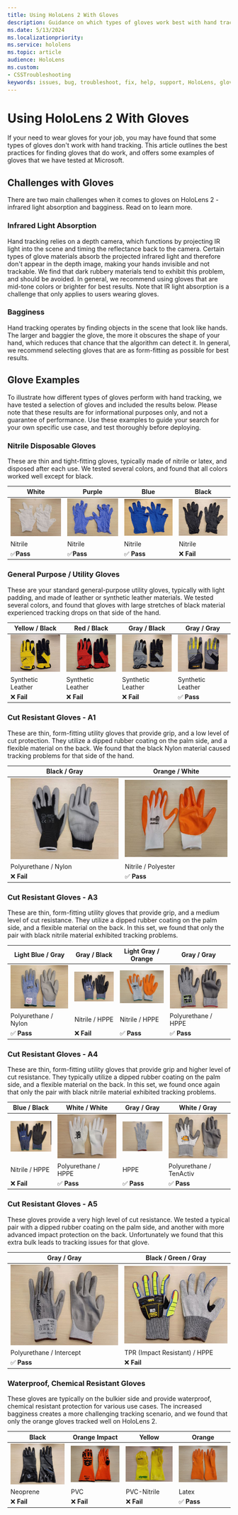 ```yaml
---
title: Using HoloLens 2 With Gloves
description: Guidance on which types of gloves work best with hand tracking on HoloLens 2.
ms.date: 5/13/2024
ms.localizationpriority:
ms.service: hololens
ms.topic: article
audience: HoloLens
ms.custom: 
- CSSTroubleshooting
keywords: issues, bug, troubleshoot, fix, help, support, HoloLens, gloves, hand tracking
---
```


# Using HoloLens 2 With Gloves

If your need to wear gloves for your job, you may have found that some types of gloves don't work with hand tracking. This article outlines the best practices for finding gloves that do work, and offers some examples of gloves that we have tested at Microsoft.

## Challenges with Gloves
There are two main challenges when it comes to gloves on HoloLens 2 - infrared light absorption and bagginess. Read on to learn more.

### Infrared Light Absorption
Hand tracking relies on a depth camera, which functions by projecting IR light into the scene and timing the reflectance back to the camera. Certain types of glove materials absorb the projected infrared light and therefore don't appear in the depth image, making your hands invisible and not trackable. We find that dark rubbery materials tend to exhibit this problem, and should be avoided. In general, we recommend using gloves that are mid-tone colors or brighter for best results. Note that IR light absorption is a challenge that only applies to users wearing gloves.

### Bagginess
Hand tracking operates by finding objects in the scene that look like hands. The larger and baggier the glove, the more it obscures the shape of your hand, which reduces that chance that the algorithm can detect it. In general, we recommend selecting gloves that are as form-fitting as possible for best results.

## Glove Examples
To illustrate how different types of gloves perform with hand tracking, we have tested a selection of gloves and included the results below. Please note that these results are for informational purposes only, and not a guarantee of performance. Use these examples to guide your search for your own specific use case, and test thoroughly before deploying.

### Nitrile Disposable Gloves
These are thin and tight-fitting gloves, typically made of nitrile or latex, and disposed after each use. We tested several colors, and found that all colors worked well except for black.

| White            | Purple           | Blue             | Black            |
| ---------------- | ---------------- | ---------------- | ---------------- |
| ![White Disposable Gloves](images/gloves/NitrileDisposable_White.jpg) | ![Purple Disposable Gloves](images/gloves/NitrileDisposable_Purple.jpg) | ![Blue Disposable Gloves](images/gloves/NitrileDisposable_Blue.jpg)             | ![Black Disposable Gloves](images/gloves/NitrileDisposable_Black.jpg)            |
| Nitrile          | Nitrile          | Nitrile          | Nitrile          |
| ✅**Pass**      | ✅**Pass**       | ✅ **Pass**      | ❌ **Fail**     |



### General Purpose / Utility Gloves
These are your standard general-purpose utility gloves, typically with light padding, and made of leather or synthetic leather materials. We tested several colors, and found that gloves with large stretches of black material experienced tracking drops on that side of the hand.

| Yellow / Black   | Red / Black     | Gray / Black      | Gray / Gray      |
| ---------------- | ---------------- | ---------------- | ---------------- |
| ![Yellow Utility Gloves](images/gloves/UtilityGlove_YellowBlack.jpg) | ![Red Utility Gloves](images/gloves/UtilityGlove_RedBlack.jpg) | ![Gray/Black Utility Gloves](images/gloves/UtilityGlove_GrayBlack.jpg)             | ![Gray Utility Gloves](images/gloves/UtilityGlove_GrayGray.jpg)            |
| Synthetic Leather | Synthetic Leather | Synthetic Leather | Synthetic Leather|
| ❌ **Fail**      | ❌ **Fail**       | ❌ **Fail**       | ✅ **Pass**     |



### Cut Resistant Gloves - A1
These are thin, form-fitting utility gloves that provide grip, and a low level of cut protection. They utilize a dipped rubber coating on the palm side, and a flexible material on the back. We found that the black Nylon material caused tracking problems for that side of the hand.

| Black / Gray   | Orange / White     |
| ---------------- | ---------------- |
| ![Black/Gray A1 Cut Resistant Gloves](images/gloves/CutResistantA1_BlackGray.jpg) | ![Orange/White A1 Cut Resistant Gloves](images/gloves/CutResistantA1_WhiteOrange.jpg) |
| Polyurethane / Nylon | Nitrile / Polyester |
| ❌ **Fail**      | ✅ **Pass**     |



### Cut Resistant Gloves - A3
These are thin, form-fitting utility gloves that provide grip, and a medium level of cut resistance. They utilize a dipped rubber coating on the palm side, and a flexible material on the back. In this set, we found that only the pair with black nitrile material exhibited tracking problems.

| Light Blue / Gray   | Gray / Black     | Light Gray / Orange      | Gray / Gray      |
| ---------------- | ---------------- | ---------------- | ---------------- |
| ![Blue/Gray A3 Cut Resistant Gloves](images/gloves/CutResistantA3_BlueGray.jpg) | ![Gray/Black A3 Cut Resistant Gloves](images/gloves/CutResistantA3_GrayBlack.jpg) | ![Gray/Orange A3 Cut Resistant Gloves](images/gloves/CutResistantA3_GrayOrange.jpg)             | ![Gray A3 Cut Resistant Gloves](images/gloves/CutResistantA3_GrayGray.jpg)            |
| Polyurethane / Nylon | Nitrile / HPPE | Nitrile / HPPE | Polyurethane / HPPE          |
| ✅ **Pass**      | ❌ **Fail**       | ✅ **Pass**       | ✅ **Pass** |



### Cut Resistant Gloves - A4
These are thin, form-fitting utility gloves that provide grip and higher level of cut resistance. They typically utilize a dipped rubber coating on the palm side, and a flexible material on the back. In this set, we found once again that only the pair with black nitrile material exhibited tracking problems.

| Blue / Black   | White / White     | Gray / Gray     | White / Gray      |
| ---------------- | ---------------- | ---------------- | ---------------- |
| ![Blue/Black A4 Cut Resistant Gloves](images/gloves/CutResistantA4_BlueBlack.jpg) | ![White A4 Cut Resistant Gloves](images/gloves/CutResistantA4_WhiteWhite.jpg) | ![Gray A4 Cut Resistant Gloves](images/gloves/CutResistantA4_GrayGray.jpg)             | ![White/Gray A4 Cut Resistant Gloves](images/gloves/CutResistantA4_WhiteGray.jpg)            |
| Nitrile / HPPE | Polyurethane / HPPE | HPPE | Polyurethane / TenActiv |
| ❌ **Fail**       | ✅ **Pass**       | ✅ **Pass**     | ✅ **Pass**     |



### Cut Resistant Gloves - A5
These gloves provide a very high level of cut resistance. We tested a typical pair with a dipped rubber coating on the palm side, and another with more advanced impact protection on the back. Unfortunately we found that this extra bulk leads to tracking issues for that glove.

| Gray / Gray   | Black / Green / Gray     |
| ---------------- | ---------------- |
| ![Gray A5 Cut Resistant Gloves](images/gloves/CutResistantA5_GrayGray.jpg) | ![Black/Green/Gray A5 Cut Resistant Gloves](images/gloves/CutResistantA5_BlackGreenGray.jpg) |
| Polyurethane / Intercept         | TPR (Impact Resistant) / HPPE |
| ✅ **Pass**     | ❌ **Fail**      | 



### Waterproof, Chemical Resistant Gloves
These gloves are typically on the bulkier side and provide waterproof, chemical resistant protection for various use cases. The increased bagginess creates a more challenging tracking scenario, and we found that only the orange gloves tracked well on HoloLens 2. 

| Black   | Orange Impact    | Yellow     | Orange      |
| ---------------- | ---------------- | ---------------- | ---------------- |
| ![Black Chemical Resistant Gloves](images/gloves/ChemicalResistant_Black.jpg) | ![Orange Impact Chemical Resistant Gloves](images/gloves/ChemicalResistant_OrangeImpact.jpg) | ![Yellow Chemical Resistant Gloves](images/gloves/ChemicalResistant_Yellow.jpg)             | ![Orange Chemical Resistant Gloves](images/gloves/ChemicalResistant_Orange.jpg)            |
| Neoprene          | PVC          | PVC-Nitrile           | Latex            |
| ❌ **Fail**       | ❌ **Fail**       | ❌ **Fail**     | ✅ **Pass**     |
